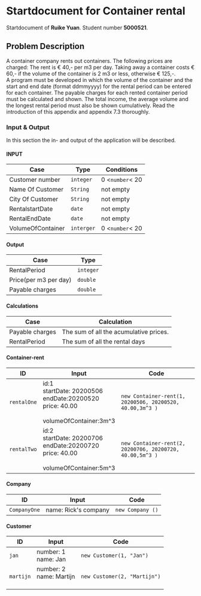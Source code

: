 # Startdocument for Container rental

Startdocument of **Ruike Yuan**. Student number **5000521**.

## Problem Description
A container company rents out containers. The following prices are charged: 
The rent is € 40,- per m3 per day. Taking away a container costs € 60,- if the  volume of the container is 2 m3 or less, otherwise € 125,-.  
 A program must be developed in which the volume of the container and the 
start and end date (format ddmmyyyy) for the rental period can be entered for 
each container. The payable charges for each rented container period must be 
calculated and shown. The total income, the average volume and the longest 
rental period must also be shown cumulatively.    Read the introduction of this appendix and appendix 7.3 thoroughly.  

### Input & Output

In this section the in- and output of the application will be described.

#### INPUT
      
|Case|Type|Conditions|
|----|----|----------|
|Customer number|`integer`|0 <`number`< 20|
|Name Of Customer|`String` |not empty|
|City Of Customer|`String` |not empty|
|RentalstartDate|`date`|not empty|
|RentalEndDate|`date`|not empty|
|VolumeOfContainer|`interger`|0 <`number`< 20|


#### Output

|Case|Type|
|----|----|
|RentalPeriod|`integer`|
|Price(per m3 per day)|`double`|
|Payable charges|`double`|

#### Calculations

| Case              | Calculation                        |
| ----------------- | ---------------------------------- |
| Payable charges | The sum of all the acumulative prices. |
| RentalPeriod | The sum of all the rental days |

#### Container-rent                

| ID            | Input                             | Code                              |
| ------------- | --------------------------------- | --------------------------------- |
| `rentalOne` | id:1 <br/>startDate: 20200506<br />endDate:20200520<br />price: 40.00<br/><br/>volumeOfContainer:3m^3 | `new Container-rent(1, 20200506, 20200520, 40.00,3m^3 )` |
| `rentalTwo` | id:2 <br/>startDate: 20200706<br />endDate:20200720<br />price: 40.00<br/><br/>volumeOfContainer:5m^3 | `new Container-rent(2, 20200706, 20200720, 40.00,5m^3 )` |

#### Company
| ID           | Input | Code          |
| ------------ | ----- | ------------- |
| `CompanyOne` | name: Rick's company| `new Company ()` |

#### Customer

| ID        | Input                                                        | Code                                               |
| --------- | ------------------------------------------------------------ | -------------------------------------------------- |
| `jan`     | number: 1<br />name: Jan<br />                    | `new Customer(1, "Jan")`                  |
| `martijn` | number: 2<br />name: Martijn<br /><br /> | `new Customer(2, "Martijn")` |
